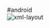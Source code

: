 #android  
![xml-layout](https://github.com/TohidHeshmati/android/blob/master/latestIMG/xml-layout-final.png)
